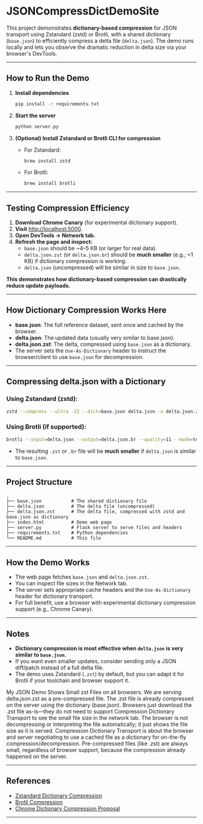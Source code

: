 # JSONCompressDictDemoSite

This project demonstrates **dictionary-based compression** for JSON transport using Zstandard (zstd) or Brotli, with a shared dictionary (`base.json`) to efficiently compress a delta file (`delta.json`). The demo runs locally and lets you observe the dramatic reduction in delta size via your browser's DevTools.

---

##  How to Run the Demo

1. **Install dependencies**
    ```sh
    pip install -r requirements.txt
    ```

2. **Start the server**
    ```sh
    python server.py
    ```

3. **(Optional) Install Zstandard or Brotli CLI for compression**
    - For Zstandard:
      ```sh
      brew install zstd
      ```
    - For Brotli:
      ```sh
      brew install brotli
      ```

---

##  Testing Compression Efficiency

1. **Download Chrome Canary** (for experimental dictionary support).
2. **Visit** [http://localhost:5000](http://localhost:5000).
3. **Open DevTools → Network tab.**
4. **Refresh the page and inspect:**
    - `base.json` should be ~4–5 KB (or larger for real data).
    - `delta.json.zst` (or `delta.json.br`) should be **much smaller** (e.g., <1 KB) if dictionary compression is working.
    - `delta.json` (uncompressed) will be similar in size to `base.json`.

**This demonstrates how dictionary-based compression can drastically reduce update payloads.**

---

##  How Dictionary Compression Works Here

- **base.json**: The full reference dataset, sent once and cached by the browser.
- **delta.json**: The updated data (usually very similar to base.json).
- **delta.json.zst**: The delta, compressed using `base.json` as a dictionary.
- The server sets the `Use-As-Dictionary` header to instruct the browser/client to use `base.json` for decompression.

---

##  Compressing delta.json with a Dictionary

### Using Zstandard (zstd):

```sh
zstd --compress --ultra -22 --dict=base.json delta.json -o delta.json.zst
```

### Using Brotli (if supported):

```sh
brotli --input=delta.json --output=delta.json.br --quality=11 --mode=text --dictionary=base.json
```

- The resulting `.zst` or `.br` file will be **much smaller** if `delta.json` is similar to `base.json`.

---

## Project Structure

```
.
├── base.json           # The shared dictionary file
├── delta.json          # The delta file (uncompressed)
├── delta.json.zst      # The delta file, compressed with zstd and base.json as dictionary
├── index.html          # Demo web page
├── server.py           # Flask server to serve files and headers
├── requirements.txt    # Python dependencies
└── README.md           # This file
```

---

##  How the Demo Works

- The web page fetches `base.json` and `delta.json.zst`.
- You can inspect file sizes in the Network tab.
- The server sets appropriate cache headers and the `Use-As-Dictionary` header for dictionary transport.
- For full benefit, use a browser with experimental dictionary compression support (e.g., Chrome Canary).

---

##  Notes

- **Dictionary compression is most effective when `delta.json` is very similar to `base.json`.**
- If you want even smaller updates, consider sending only a JSON diff/patch instead of a full delta file.
- The demo uses Zstandard (`.zst`) by default, but you can adapt it for Brotli if your toolchain and browser support it.

My JSON Demo Shows Small zst Files on all browsers.
We are serving delta.json.zst as a pre-compressed file.
The .zst file is already compressed on the server using the dictionary (base.json).
Browsers just download the .zst file as-is—they do not need to support Compression Dictionary Transport to see the small file size in the network tab.
The browser is not decompressing or interpreting the file automatically; it just shows the file size as it is served.
Compression Dictionary Transport is about the browser and server negotiating to use a cached file as a dictionary for on-the-fly compression/decompression.
Pre-compressed files (like .zst) are always small, regardless of browser support, because the compression already happened on the server.

---

##  References

- [Zstandard Dictionary Compression](https://facebook.github.io/zstd/)
- [Brotli Compression](https://github.com/google/brotli)
- [Chrome Dictionary Compression Proposal](https://github.com/WICG/compression-dictionary-transport)

---

